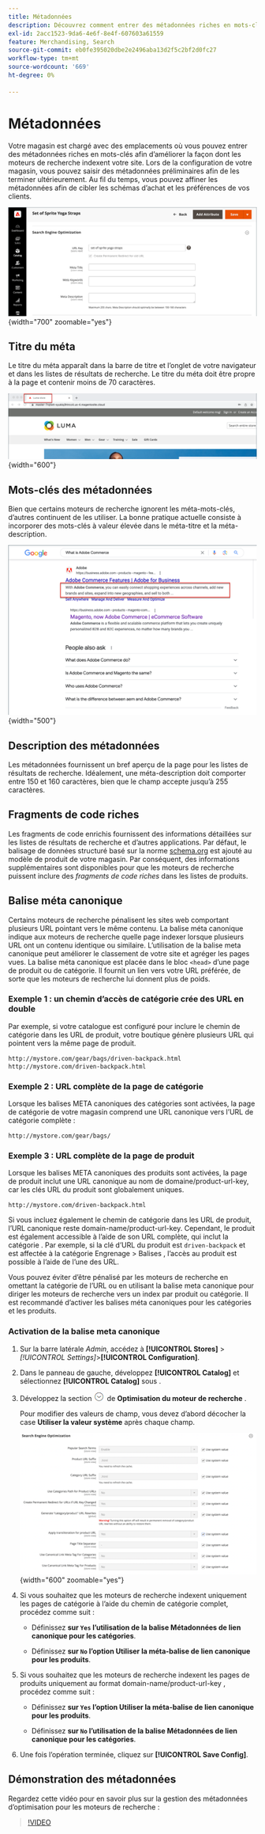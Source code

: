 ```yaml
---
title: Métadonnées
description: Découvrez comment entrer des métadonnées riches en mots-clés pour améliorer la façon dont les moteurs de recherche indexent votre site Commerce.
exl-id: 2acc1523-9da6-4e6f-8e4f-607603a61559
feature: Merchandising, Search
source-git-commit: eb0fe395020dbe2e2496aba13d2f5c2bf2d0fc27
workflow-type: tm+mt
source-wordcount: '669'
ht-degree: 0%

---
```


# Métadonnées

Votre magasin est chargé avec des emplacements où vous pouvez entrer des métadonnées riches en mots-clés afin d’améliorer la façon dont les moteurs de recherche indexent votre site. Lors de la configuration de votre magasin, vous pouvez saisir des métadonnées préliminaires afin de les terminer ultérieurement. Au fil du temps, vous pouvez affiner les métadonnées afin de cibler les schémas d’achat et les préférences de vos clients.

![ Paramètres du produit - optimisation du moteur de recherche](./assets/product-basic-settings-search-engine-optimization-yoga-strap.png){width="700" zoomable="yes"}

## Titre du méta

Le titre du méta apparaît dans la barre de titre et l’onglet de votre navigateur et dans les listes de résultats de recherche. Le titre du méta doit être propre à la page et contenir moins de 70 caractères.

![Exemple de storefront - meta title](./assets/storefront-home-page-meta-title.png){width="600"}

## Mots-clés des métadonnées

Bien que certains moteurs de recherche ignorent les méta-mots-clés, d’autres continuent de les utiliser. La bonne pratique actuelle consiste à incorporer des mots-clés à valeur élevée dans le méta-titre et la méta-description.

![Recherche de navigateur web - méta-mots-clés](./assets/storefront-meta-description.png){width="500"}

## Description des métadonnées

Les métadonnées fournissent un bref aperçu de la page pour les listes de résultats de recherche. Idéalement, une méta-description doit comporter entre 150 et 160 caractères, bien que le champ accepte jusqu’à 255 caractères.

## Fragments de code riches

Les fragments de code enrichis fournissent des informations détaillées sur les listes de résultats de recherche et d’autres applications. Par défaut, le balisage de données structuré basé sur la norme [schema.org][1] est ajouté au modèle de produit de votre magasin. Par conséquent, des informations supplémentaires sont disponibles pour que les moteurs de recherche puissent inclure des _fragments de code riches_ dans les listes de produits.

## Balise méta canonique

Certains moteurs de recherche pénalisent les sites web comportant plusieurs URL pointant vers le même contenu. La balise méta canonique indique aux moteurs de recherche quelle page indexer lorsque plusieurs URL ont un contenu identique ou similaire. L’utilisation de la balise meta canonique peut améliorer le classement de votre site et agréger les pages vues. La balise méta canonique est placée dans le bloc `<head>` d’une page de produit ou de catégorie. Il fournit un lien vers votre URL préférée, de sorte que les moteurs de recherche lui donnent plus de poids.

### Exemple 1 : un chemin d’accès de catégorie crée des URL en double

Par exemple, si votre catalogue est configuré pour inclure le chemin de catégorie dans les URL de produit, votre boutique génère plusieurs URL qui pointent vers la même page de produit.

    http://mystore.com/gear/bags/driven-backpack.html
    http://mystore.com/driven-backpack.html

### Exemple 2 : URL complète de la page de catégorie

Lorsque les balises META canoniques des catégories sont activées, la page de catégorie de votre magasin comprend une URL canonique vers l’URL de catégorie complète :

    http://mystore.com/gear/bags/

### Exemple 3 : URL complète de la page de produit

Lorsque les balises META canoniques des produits sont activées, la page de produit inclut une URL canonique au nom de domaine/product-url-key, car les clés URL du produit sont globalement uniques.

    http://mystore.com/driven-backpack.html

Si vous incluez également le chemin de catégorie dans les URL de produit, l’URL canonique reste domain-name/product-url-key. Cependant, le produit est également accessible à l’aide de son URL complète, qui inclut la catégorie . Par exemple, si la clé d’URL du produit est `driven-backpack` et est affectée à la catégorie Engrenage > Balises , l’accès au produit est possible à l’aide de l’une des URL.

Vous pouvez éviter d’être pénalisé par les moteurs de recherche en omettant la catégorie de l’URL ou en utilisant la balise meta canonique pour diriger les moteurs de recherche vers un index par produit ou catégorie. Il est recommandé d’activer les balises méta canoniques pour les catégories et les produits.

### Activation de la balise meta canonique

1. Sur la barre latérale _Admin_, accédez à **[!UICONTROL Stores]** > _[!UICONTROL Settings]_>**[!UICONTROL Configuration]**.

1. Dans le panneau de gauche, développez **[!UICONTROL Catalog]** et sélectionnez **[!UICONTROL Catalog]** sous .

1. Développez la section ![Sélecteur d’extension](../assets/icon-display-expand.png) de **Optimisation du moteur de recherche** .

   Pour modifier des valeurs de champ, vous devez d’abord décocher la case **Utiliser la valeur système** après chaque champ.

   ![Configuration du catalogue - optimisation du moteur de recherche](../configuration-reference/catalog/assets/catalog-search-engine-optimization.png){width="600" zoomable="yes"}

1. Si vous souhaitez que les moteurs de recherche indexent uniquement les pages de catégorie à l’aide du chemin de catégorie complet, procédez comme suit :

   - Définissez **sur `Yes` l’utilisation de la balise Métadonnées de lien canonique pour les catégories**.

   - Définissez **sur `No` l’option Utiliser la méta-balise de lien canonique pour les produits**.

1. Si vous souhaitez que les moteurs de recherche indexent les pages de produits uniquement au format domain-name/product-url-key , procédez comme suit :

   - Définissez **sur `Yes` l’option Utiliser la méta-balise de lien canonique pour les produits**.

   - Définissez **sur `No` l’utilisation de la balise Métadonnées de lien canonique pour les catégories**.

1. Une fois l’opération terminée, cliquez sur **[!UICONTROL Save Config]**.

## Démonstration des métadonnées

Regardez cette vidéo pour en savoir plus sur la gestion des métadonnées d’optimisation pour les moteurs de recherche :

>[!VIDEO](https://video.tv.adobe.com/v/343750?quality=12)

[1]: https://schema.org/

